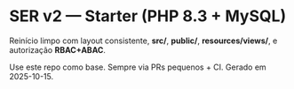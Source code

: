 # SER v2 — Starter (PHP 8.3 + MySQL)

Reinício limpo com layout consistente, **src/**, **public/**, **resources/views/**, e autorização **RBAC+ABAC**.

Use este repo como base. Sempre via PRs pequenos + CI. Gerado em 2025-10-15.
